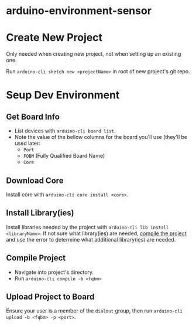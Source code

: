 # arduino-environment-sensor

# Create New Project

Only needed when creating new project, not when setting up an existing one.

Run `arduino-cli sketch new <projectName>` in root of new project's git repo.

# Seup Dev Environment

## Get Board Info

- List devices with `arduino-cli board list`.
- Note the value of the bellow columns for the board you'll use (they'll be used later:
   - `Port`
   - `FQBM` (Fully Qualified Board Name)
   - `Core`

## Download Core

Install core with `arduino-cli core install <core>`.

## Install Library(ies)

Install libraries needed by the project with `arduino-cli lib install <libraryName>`. If not sure what library(ies) are needed, [compile the project](#compile-project) and use the error to determine what additional library(ies) are needed.

## Compile Project

- Navigate into project's directory.
- Run `arduino-cli compile -b <fqbm>`

## Upload Project to Board

Ensure your user is a member of the `dialout` group, then run `arduino-cli upload -b <fqbm> -p <port>`.

